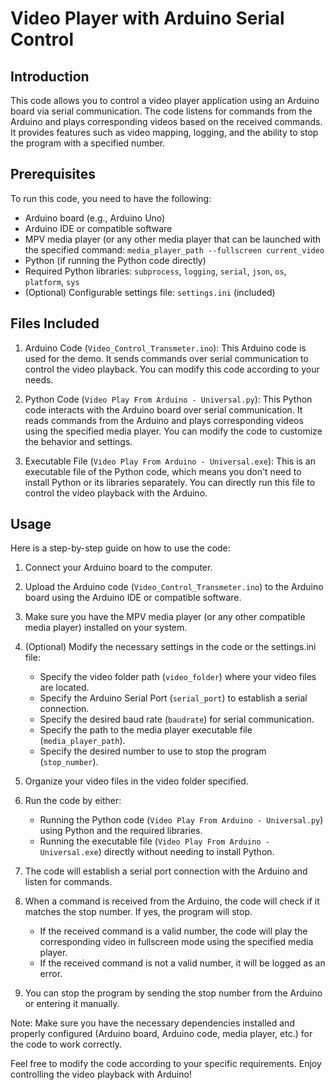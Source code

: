 # Video Player with Arduino Serial Control

## Introduction

This code allows you to control a video player application using an Arduino board via serial communication. The code listens for commands from the Arduino and plays corresponding videos based on the received commands. It provides features such as video mapping, logging, and the ability to stop the program with a specified number.

## Prerequisites

To run this code, you need to have the following:

- Arduino board (e.g., Arduino Uno)
- Arduino IDE or compatible software
- MPV media player (or any other media player that can be launched with the specified command: `media_player_path --fullscreen current_video`
- Python (if running the Python code directly)
- Required Python libraries: `subprocess`, `logging`, `serial`, `json`, `os`, `platform`, `sys`
- (Optional) Configurable settings file: `settings.ini` (included)

## Files Included

1. Arduino Code (`Video_Control_Transmeter.ino`): This Arduino code is used for the demo. It sends commands over serial communication to control the video playback. You can modify this code according to your needs.

2. Python Code (`Video Play From Arduino - Universal.py`): This Python code interacts with the Arduino board over serial communication. It reads commands from the Arduino and plays corresponding videos using the specified media player. You can modify the code to customize the behavior and settings.

3. Executable File (`Video Play From Arduino - Universal.exe`): This is an executable file of the Python code, which means you don't need to install Python or its libraries separately. You can directly run this file to control the video playback with the Arduino.

## Usage

Here is a step-by-step guide on how to use the code:

1. Connect your Arduino board to the computer.
2. Upload the Arduino code (`Video_Control_Transmeter.ino`) to the Arduino board using the Arduino IDE or compatible software.
3. Make sure you have the MPV media player (or any other compatible media player) installed on your system.
4. (Optional) Modify the necessary settings in the code or the settings.ini file:
   - Specify the video folder path (`video_folder`) where your video files are located.
   - Specify the Arduino Serial Port (`serial_port`) to establish a serial connection.
   - Specify the desired baud rate (`baudrate`) for serial communication.
   - Specify the path to the media player executable file (`media_player_path`).
   - Specify the desired number to use to stop the program (`stop_number`).

5. Organize your video files in the video folder specified.
6. Run the code by either:
   - Running the Python code (`Video Play From Arduino - Universal.py`) using Python and the required libraries.
   - Running the executable file (`Video Play From Arduino - Universal.exe`) directly without needing to install Python.

7. The code will establish a serial port connection with the Arduino and listen for commands.
8. When a command is received from the Arduino, the code will check if it matches the stop number. If yes, the program will stop.

   - If the received command is a valid number, the code will play the corresponding video in fullscreen mode using the specified media player.
   - If the received command is not a valid number, it will be logged as an error.

9. You can stop the program by sending the stop number from the Arduino or entering it manually.

Note: Make sure you have the necessary dependencies installed and properly configured (Arduino board, Arduino code, media player, etc.) for the code to work correctly.

Feel free to modify the code according to your specific requirements. Enjoy controlling the video playback with Arduino!
